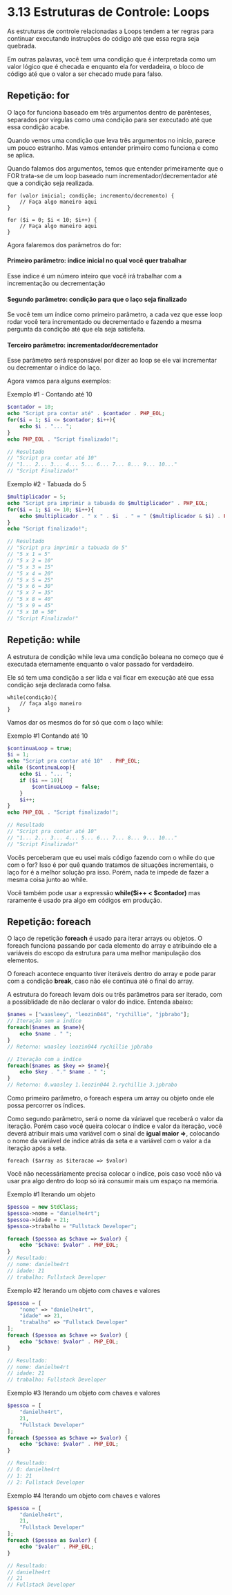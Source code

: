 # 3.13 Estruturas de Controle: Loops

As estruturas de controle relacionadas a Loops tendem a ter regras para continuar executando instruções do código até que essa regra seja quebrada.

Em outras palavras, você tem uma condição que é interpretada como um valor lógico que é checada e enquanto ela for verdadeira, o bloco de código até que o valor a ser checado mude para falso.

## Repetição: **for**

O laço for funciona baseado em três argumentos dentro de parênteses, separados por vírgulas como uma condição para ser executado até que essa condição acabe.

Quando vemos uma condição que leva três argumentos no inicio, parece um pouco estranho. Mas vamos entender primeiro como funciona e como se aplica.

Quando falamos dos argumentos, temos que entender primeiramente que o FOR trata-se de um loop baseado num incrementador/decrementador até que a condição seja realizada.

```
for (valor inicial; condição; incremento/decremento) {
    // Faça algo maneiro aqui
}

for ($i = 0; $i < 10; $i++) {
    // Faça algo maneiro aqui
}
```

Agora falaremos dos parâmetros do for:

#### Primeiro parâmetro: índice inicial no qual você quer trabalhar

Esse índice é um número inteiro que você irá trabalhar com a incrementação ou decrementação

#### Segundo parâmetro: condição para que o laço seja finalizado

Se você tem um índice como primeiro parâmetro, a cada vez que esse loop rodar você tera incrementado ou decrementado e fazendo a mesma pergunta da condição até que ela seja satisfeita.

#### Terceiro parâmetro: incrementador/decrementador

Esse parâmetro será responsável por dizer ao loop se ele vai incrementar ou decrementar o índice do laço.

Agora vamos para alguns exemplos:

Exemplo #1 - Contando até 10

```php
$contador = 10;
echo "Script pra contar até" . $contador . PHP_EOL;
for($i = 1; $i <= $contador; $i++){
    echo $i . "... ";
}
echo PHP_EOL . "Script finalizado!";

// Resultado
// "Script pra contar até 10"
// "1... 2... 3... 4... 5... 6... 7... 8... 9... 10..."
// "Script Finalizado!"
```

Exemplo #2 - Tabuada do 5

```php
$multiplicador = 5;
echo "Script pra imprimir a tabuada do $multiplicador" . PHP_EOL;
for($i = 1; $i <= 10; $i++){
    echo $multiplicador . " x " . $i  . " = " ($multiplicador & $i) . PHP_EOL;
}
echo "Script finalizado!";

// Resultado
// "Script pra imprimir a tabuada do 5"
// "5 x 1 = 5"
// "5 x 2 = 10"
// "5 x 3 = 15"
// "5 x 4 = 20"
// "5 x 5 = 25"
// "5 x 6 = 30"
// "5 x 7 = 35"
// "5 x 8 = 40"
// "5 x 9 = 45"
// "5 x 10 = 50"
// "Script Finalizado!"
```

## Repetição: **while**

A estrutura de condição while leva uma condição boleana no começo que é executada eternamente enquanto o valor passado for verdadeiro.

Ele só tem uma condição a ser lida e vai ficar em execução até que essa condição seja declarada como falsa.

```
while(condição){
    // faça algo maneiro
}
```

Vamos dar os mesmos do for só que com o laço while:

Exemplo #1 Contando até 10

```php
$continuaLoop = true;
$i = 1;
echo "Script pra contar até 10"  . PHP_EOL;
while ($continuaLoop){
    echo $i . "... ";
    if ($i == 10){
        $continuaLoop = false;
    }
    $i++;
}
echo PHP_EOL . "Script finalizado!";

// Resultado
// "Script pra contar até 10"
// "1... 2... 3... 4... 5... 6... 7... 8... 9... 10..."
// "Script Finalizado!"
```

Vocês perceberam que eu usei mais código fazendo com o while do que com o for? Isso é por quê quando tratamos de situações incrementais, o laço for é a melhor solução pra isso. Porém, nada te impede de fazer a mesma coisa junto ao while.

Você também pode usar a expressão **while($i++ < $contador)** mas raramente é usado pra algo em códigos em produção.

## Repetição: **foreach**

O laço de repetição **foreach** é usado para iterar arrays ou objetos. O foreach funciona passando por cada elemento do array e atribuindo ele a variáveis do escopo da estrutura para uma melhor manipulação dos elementos.

O foreach acontece enquanto tiver iteráveis dentro do array e pode parar com a condição **break**, caso não ele continua até o final do array.

A estrutura do foreach levam dois ou três parâmetros para ser iterado, com a possiblidade de não declarar o valor do índice. Entenda abaixo:

```php
$names = ["waasleey", "leozin044", "rychillie", "jpbrabo"];
// Iteração sem a indíce
foreach($names as $name){
    echo $name . " ";
}
// Retorno: waasley leozin044 rychillie jpbrabo

// Iteração com a indíce
foreach($names as $key => $name){
    echo $key . "." $name . " ";
}
// Retorno: 0.waasley 1.leozin044 2.rychillie 3.jpbrabo
```

Como primeiro parâmetro, o foreach espera um array ou objeto onde ele possa percorrer os índices.

Como segundo parâmetro, será o nome da váriavel que receberá o valor da iteração. Porém caso você queira colocar o índice e valor da iteração, você deverá atribuir mais uma variável com o sinal de **igual maior =>**, colocando o nome da variável de índice atrás da seta e a variável com o valor a da iteração após a seta.

```
foreach ($array as $iteracao => $valor)
```

Você não necessáriamente precisa colocar o indíce, pois caso você não vá usar pra algo dentro do loop só irá consumir mais um espaço na memória.

Exemplo #1 Iterando um objeto

```php
$pessoa = new StdClass;
$pessoa->nome = "danielhe4rt";
$pessoa->idade = 21;
$pessoa->trabalho = "Fullstack Developer";

foreach ($pessoa as $chave => $valor) {
    echo "$chave: $valor" . PHP_EOL;
}
// Resultado:
// nome: danielhe4rt
// idade: 21
// trabalho: Fullstack Developer
```

Exemplo #2 Iterando um objeto com chaves e valores

```php
$pessoa = [
    "nome" => "danielhe4rt",
    "idade" => 21,
    "trabalho" => "Fullstack Developer"
];
foreach ($pessoa as $chave => $valor) {
    echo "$chave: $valor" . PHP_EOL;
}

// Resultado:
// nome: danielhe4rt
// idade: 21
// trabalho: Fullstack Developer
```

Exemplo #3 Iterando um objeto com chaves e valores

```php
$pessoa = [
    "danielhe4rt",
    21,
    "Fullstack Developer"
];
foreach ($pessoa as $chave => $valor) {
    echo "$chave: $valor" . PHP_EOL;
}

// Resultado:
// 0: danielhe4rt
// 1: 21
// 2: Fullstack Developer
```

Exemplo #4 Iterando um objeto com chaves e valores

```php
$pessoa = [
    "danielhe4rt",
    21,
    "Fullstack Developer"
];
foreach ($pessoa as $valor) {
    echo "$valor" . PHP_EOL;
}

// Resultado:
// danielhe4rt
// 21
// Fullstack Developer
```
